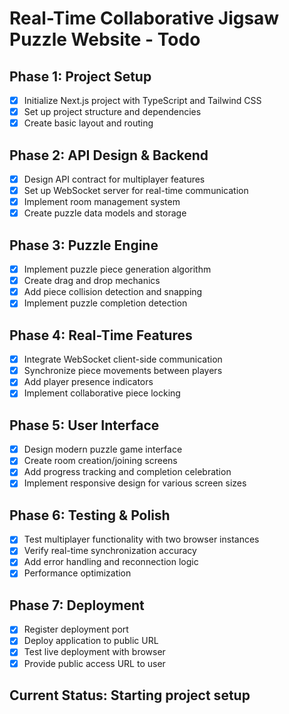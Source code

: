 # Real-Time Collaborative Jigsaw Puzzle Website - Todo

## Phase 1: Project Setup
- [x] Initialize Next.js project with TypeScript and Tailwind CSS
- [x] Set up project structure and dependencies
- [x] Create basic layout and routing

## Phase 2: API Design & Backend
- [x] Design API contract for multiplayer features
- [x] Set up WebSocket server for real-time communication
- [x] Implement room management system
- [x] Create puzzle data models and storage

## Phase 3: Puzzle Engine
- [x] Implement puzzle piece generation algorithm
- [x] Create drag and drop mechanics
- [x] Add piece collision detection and snapping
- [x] Implement puzzle completion detection

## Phase 4: Real-Time Features
- [x] Integrate WebSocket client-side communication
- [x] Synchronize piece movements between players
- [x] Add player presence indicators
- [x] Implement collaborative piece locking

## Phase 5: User Interface
- [x] Design modern puzzle game interface
- [x] Create room creation/joining screens
- [x] Add progress tracking and completion celebration
- [x] Implement responsive design for various screen sizes

## Phase 6: Testing & Polish
- [x] Test multiplayer functionality with two browser instances
- [x] Verify real-time synchronization accuracy
- [x] Add error handling and reconnection logic
- [x] Performance optimization

## Phase 7: Deployment
- [x] Register deployment port
- [x] Deploy application to public URL
- [x] Test live deployment with browser
- [x] Provide public access URL to user

## Current Status: Starting project setup